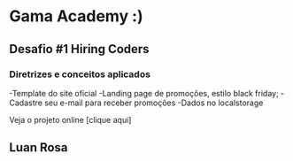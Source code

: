 # Gama Academy :)
## Desafio #1 Hiring Coders

### Diretrizes e conceitos aplicados
-Template do site oficial 
-Landing page de promoções, estilo black friday; 
-Cadastre seu e-mail para receber promoções 
-Dados no localstorage

Veja o projeto online [clique aqui]

## Luan Rosa